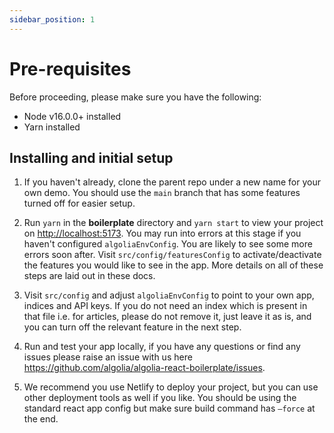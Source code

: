 ```yaml
---
sidebar_position: 1
---
```


# Pre-requisites

Before proceeding, please make sure you have the following:

- Node v16.0.0+ installed
- Yarn installed

## Installing and initial setup

1. If you haven't already, clone the parent repo under a new name for your own demo. You should use the `main` branch that has some features turned off for easier setup.

2. Run `yarn` in the **boilerplate** directory and `yarn start` to view your project on [http://localhost:5173](http://localhost:5173/).
   You may run into errors at this stage if you haven't configured `algoliaEnvConfig`. You are likely to see some more errors soon after. Visit `src/config/featuresConfig` to activate/deactivate the features you would like to see in the app.
   More details on all of these steps are laid out in these docs.

3. Visit `src/config` and adjust `algoliaEnvConfig` to point to your own app, indices and API keys. If you do not need an index which is present in that file i.e. for articles, please do not remove it, just leave it as is, and you can turn off the relevant feature in the next step.

4. Run and test your app locally, if you have any questions or find any issues please raise an issue with us here https://github.com/algolia/algolia-react-boilerplate/issues.

5. We recommend you use Netlify to deploy your project, but you can use other deployment tools as well if you like. You should be using the standard react app config but make sure build command has `–force` at the end.
